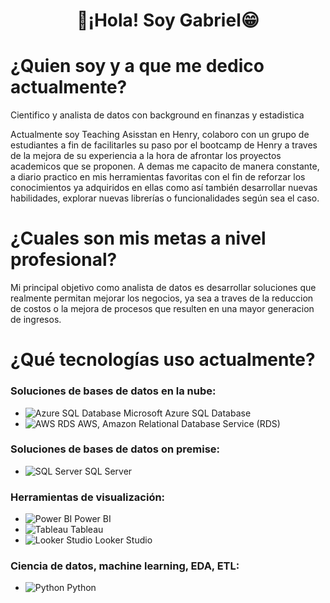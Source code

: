 <h1 align="center">👋¡Hola! Soy Gabriel😁</h1>

# ¿Quien soy y a que me dedico actualmente? 

Cientifico y analista de datos con background en finanzas y estadistica

Actualmente soy Teaching Asisstan en Henry, colaboro con un grupo de estudiantes a fin de facilitarles su paso por el bootcamp de Henry a traves de la mejora de su experiencia a la hora de afrontar los proyectos academicos que se proponen.
A demas me capacito de manera constante, a diario practico en mis herramientas favoritas con el fin de reforzar los conocimientos ya adquiridos en ellas como así también desarrollar nuevas habilidades, explorar nuevas librerías o funcionalidades según sea el caso.

# ¿Cuales son mis metas a nivel profesional?

Mi principal objetivo como analista de datos es desarrollar soluciones que realmente permitan mejorar los negocios, ya sea a traves de la reduccion de costos o la mejora de procesos que resulten en una mayor generacion de ingresos.

# ¿Qué tecnologías uso actualmente?

### Soluciones de bases de datos en la nube:

- ![Azure SQL Database](https://upload.wikimedia.org/wikipedia/commons/a/a8/Microsoft_Azure_Logo.svg) Microsoft Azure SQL Database
- ![AWS RDS](https://upload.wikimedia.org/wikipedia/commons/9/93/Amazon_Web_Services_Logo.svg) AWS, Amazon Relational Database Service (RDS)

### Soluciones de bases de datos on premise:

- ![SQL Server](https://upload.wikimedia.org/wikipedia/commons/8/87/Microsoft_SQL_Server_Logo.svg) SQL Server

### Herramientas de visualización:

- ![Power BI](https://upload.wikimedia.org/wikipedia/commons/c/cf/New_Power_BI_Logo.svg) Power BI
- ![Tableau](https://upload.wikimedia.org/wikipedia/commons/4/4b/Tableau_Logo.png) Tableau
- ![Looker Studio](https://upload.wikimedia.org/wikipedia/commons/4/4e/Google_Data_Studio_Logo.png) Looker Studio

### Ciencia de datos, machine learning, EDA, ETL:

- ![Python](https://upload.wikimedia.org/wikipedia/commons/c/c3/Python-logo-notext.svg) Python



